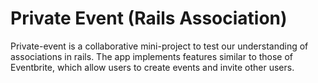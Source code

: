 # Private Event (Rails Association)

Private-event is a collaborative mini-project to test our understanding of associations in rails. The app implements features similar to those of Eventbrite, which allow users to create events and invite other users.
